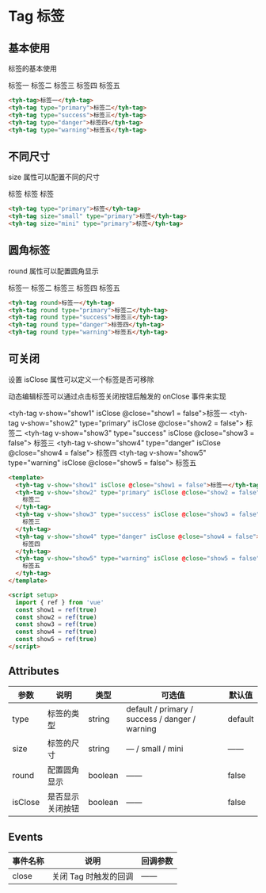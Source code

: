 # Tag 标签

## 基本使用

标签的基本使用

<tyh-tag>标签一</tyh-tag>
<tyh-tag type="primary">标签二</tyh-tag>
<tyh-tag type="success">标签三</tyh-tag>
<tyh-tag type="danger">标签四</tyh-tag>
<tyh-tag type="warning">标签五</tyh-tag>

```html
<tyh-tag>标签一</tyh-tag>
<tyh-tag type="primary">标签二</tyh-tag>
<tyh-tag type="success">标签三</tyh-tag>
<tyh-tag type="danger">标签四</tyh-tag>
<tyh-tag type="warning">标签五</tyh-tag>
```

## 不同尺寸

size 属性可以配置不同的尺寸

<tyh-tag type="primary">标签</tyh-tag>
<tyh-tag size="small" type="primary">标签</tyh-tag>
<tyh-tag size="mini" type="primary">标签</tyh-tag>

```html
<tyh-tag type="primary">标签</tyh-tag>
<tyh-tag size="small" type="primary">标签</tyh-tag>
<tyh-tag size="mini" type="primary">标签</tyh-tag>
```

## 圆角标签

round 属性可以配置圆角显示

<tyh-tag round>标签一</tyh-tag>
<tyh-tag round type="primary">标签二</tyh-tag>
<tyh-tag round type="success">标签三</tyh-tag>
<tyh-tag round type="danger">标签四</tyh-tag>
<tyh-tag round type="warning">标签五</tyh-tag>

```html
<tyh-tag round>标签一</tyh-tag>
<tyh-tag round type="primary">标签二</tyh-tag>
<tyh-tag round type="success">标签三</tyh-tag>
<tyh-tag round type="danger">标签四</tyh-tag>
<tyh-tag round type="warning">标签五</tyh-tag>
```

## 可关闭

设置 isClose 属性可以定义一个标签是否可移除

动态编辑标签可以通过点击标签关闭按钮后触发的 onClose 事件来实现

<tyh-tag v-show="show1" isClose @close="show1 = false">标签一</tyh-tag>
<tyh-tag v-show="show2" type="primary" isClose @close="show2 = false">
标签二
</tyh-tag>
<tyh-tag v-show="show3" type="success" isClose @close="show3 = false">
标签三
</tyh-tag>
<tyh-tag v-show="show4" type="danger" isClose @close="show4 = false">
标签四
</tyh-tag>
<tyh-tag v-show="show5" type="warning" isClose @close="show5 = false">
标签五
</tyh-tag>

```html
<template>
  <tyh-tag v-show="show1" isClose @close="show1 = false">标签一</tyh-tag>
  <tyh-tag v-show="show2" type="primary" isClose @close="show2 = false">
    标签二
  </tyh-tag>
  <tyh-tag v-show="show3" type="success" isClose @close="show3 = false">
    标签三
  </tyh-tag>
  <tyh-tag v-show="show4" type="danger" isClose @close="show4 = false">
    标签四
  </tyh-tag>
  <tyh-tag v-show="show5" type="warning" isClose @close="show5 = false">
    标签五
  </tyh-tag>
</template>

<script setup>
  import { ref } from 'vue'
  const show1 = ref(true)
  const show2 = ref(true)
  const show3 = ref(true)
  const show4 = ref(true)
  const show5 = ref(true)
</script>
```

## Attributes

| 参数    | 说明             | 类型    | 可选值                                         | 默认值  |
| ------- | ---------------- | ------- | ---------------------------------------------- | ------- |
| type    | 标签的类型       | string  | default / primary / success / danger / warning | default |
| size    | 标签的尺寸       | string  | — / small / mini                               | ——      |
| round   | 配置圆角显示     | boolean | ——                                             | false   |
| isClose | 是否显示关闭按钮 | boolean | ——                                             | false   |

## Events

| 事件名称 | 说明                  | 回调参数 |
| -------- | --------------------- | -------- |
| close    | 关闭 Tag 时触发的回调 | ——       |

<script setup>
  import { ref } from 'vue'
  const show1 = ref(true)
  const show2 = ref(true)
  const show3 = ref(true)
  const show4 = ref(true)
  const show5 = ref(true)
</script>
